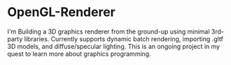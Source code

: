 # OpenGL-Renderer
I'm Building a 3D graphics renderer from the ground-up using minimal 3rd-party libraries. Currently supports dynamic batch rendering, importing .gltf 3D models, and diffuse/specular lighting. This is an ongoing project in my quest to learn more about graphics programming.
